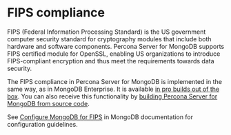 # FIPS compliance

FIPS (Federal Information Processing Standard) is the US government computer security standard for cryptography modules that include both hardware and software components. Percona Server for MongoDB supports FIPS certified module for OpenSSL, enabling US organizations to introduce FIPS-compliant encryption and thus meet the requirements towards data security.  

The FIPS compliance in Percona Server for MongoDB is implemented in the same way, as in MongoDB Enterprise. It is available [in pro builds out of the box](psmdb-pro.md). You can also receive this functionality by [building Percona Server for MongoDB from source code](install/source.md).

See [Configure MongoDB for FIPS](https://www.mongodb.com/docs/v6.0/tutorial/configure-fips/) in MongoDB documentation for configuration guidelines. 